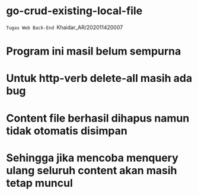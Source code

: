 # go-crud-existing-local-file
`Tugas Web Back-End
`Khaidar_AR/202011420007


# Program ini masil belum sempurna
# Untuk http-verb delete-all masih ada bug
# Content file berhasil dihapus namun tidak otomatis disimpan
# Sehingga jika mencoba menquery ulang seluruh content akan masih tetap muncul
